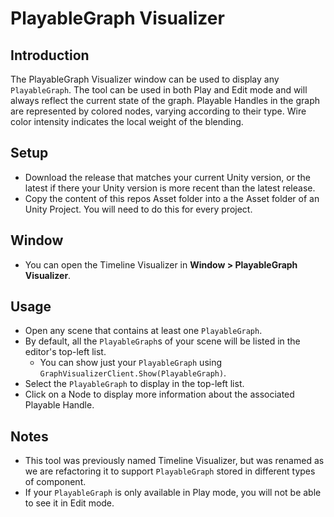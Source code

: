# PlayableGraph Visualizer

## Introduction

The PlayableGraph Visualizer window can be used to display any `PlayableGraph`.
The tool can be used in both Play and Edit mode and will always reflect the current state of the graph.
Playable Handles in the graph are represented by colored nodes, varying according to their type. Wire color intensity indicates the local weight of the blending.

## Setup

- Download the release that matches your current Unity version, or the latest if there your Unity version is more recent than the latest release.
- Copy the content of this repos Asset folder into a the Asset folder of an Unity Project.  You will need to do this for every project.

## Window

- You can open the Timeline Visualizer in **Window > PlayableGraph Visualizer**.

## Usage

- Open any scene that contains at least one `PlayableGraph`.
- By default, all the `PlayableGraph`s of your scene will be listed in the editor's top-left list.
	- You can show just your `PlayableGraph` using `GraphVisualizerClient.Show(PlayableGraph)`.
- Select the `PlayableGraph` to display in the top-left list.
- Click on a Node to display more information about the associated Playable Handle.

## Notes

- This tool was previously named Timeline Visualizer, but was renamed as we are refactoring it to support `PlayableGraph` stored in different types of component.
- If your `PlayableGraph` is only available in Play mode, you will not be able to see it in Edit mode.
